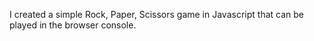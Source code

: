 I created a simple Rock, Paper, Scissors game in Javascript that can be played in the browser console. 
